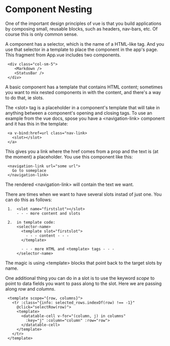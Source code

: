 # Component Nesting
One of the important design principles of vue is that you build
applications by composing small, reusable blocks, such as headers,
nav-bars, etc.  Of course this is only common sense.

A component has a selector, which is the name of a HTML-like tag.  And
you use that selector in a template to place the component in the app's
page.  This fragment from App.vue includes two components.
    
     <div class="col-sm-5">
        <Markdown />
        <StatusBar />
     </div>

A basic component has a template that contains HTML content; sometimes
you want to mix nested components in with the content, and there's a way
to do that, ie slots.

The \<slot\> tag is a placeholder in a component's template that will
take in anything between a component's opening and closing tags.  To use
an example from the vue docs, spose you have a \<navigation-link\>
component and it has this in the template:

     <a v-bind:href=url class="nav-link>
       <slot></slot>
     </a>

This gives you a link where the href comes from a prop and the text is
(at the moment) a placeholder.  You use this component like this:

     <navigation-link url="some url">
       Go to someplace
     </navigation-link>

The rendered \<navigation-link\> will contain the text we want.

There are times when we want to have several slots instad of just one.
You can do this as follows:

     1.  <slot name="firstslot"></slot>
         - - - more content and slots

     2.  in template code:
         <selector-name>
           <template slot="firstslot">
             - - - content - - -
           </template>

           - - - more HTML and <template> tags - - -
         </selector-name>

The magic is using \<template\> blocks that point back to the target slots by name.

One additional thing you can do in a slot is to use the keyword *scope* to point to data fields you want to pass along to the slot. Here we are passing along *row* and *columns*.

     <template scope="{row, columns}">
       <tr :class="{info: selected_rows.indexOf(row) !== -1}"
         @click="selectRow(row)">
         <template>
           <datatable-cell v-for="(column, j) in columns"
             :key="j" :column="column" :row="row">
           </datatable-cell>
         </template>
       </tr>
     </template>